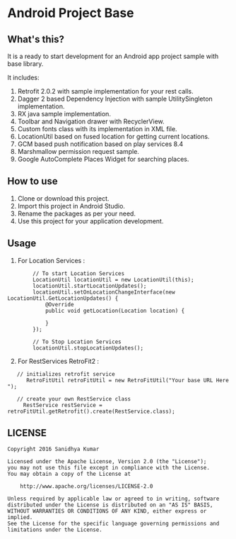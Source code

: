 Android Project Base
====


What's this?
----

It is a ready to start development for an Android app project sample with base library. 

It includes:

1. Retrofit 2.0.2 with sample implementation for your rest calls.
2. Dagger 2 based Dependency Injection with sample UtilitySingleton implementation.
3. RX java sample implementation.
4. Toolbar and Navigation drawer with RecyclerView.
5. Custom fonts class with its implementation in XML file.
6. LocationUtil based on fused location for getting current locations.
7. GCM based push notification based on play services 8.4
8. Marshmallow permission request sample.
9. Google AutoComplete Places Widget for searching places.

How to use
----

1. Clone or download this project.
2. Import this project in Android Studio.
3. Rename the packages as per your need.
4. Use this project for your application development.

Usage
----
1. For Location Services :
    
```
        // To start Location Services
        LocationUtil locationUtil = new LocationUtil(this);
        locationUtil.startLocationUpdates();
        locationUtil.setOnLocationChangeInterface(new LocationUtil.GetLocationUpdates() {
            @Override
            public void getLocation(Location location) {
                
            }
        });

        // To Stop Location Services
        locationUtil.stopLocationUpdates();
```

2. For RestServices RetroFit2 :

```
   // initializes retrofit service
      RetroFitUtil retroFitUtil = new RetroFitUtil("Your base URL Here ");
  
   // create your own RestService class
     RestService restService = retroFitUtil.getRetrofit().create(RestService.class);
```

LICENSE
----

```
Copyright 2016 Sanidhya Kumar

Licensed under the Apache License, Version 2.0 (the "License");
you may not use this file except in compliance with the License.
You may obtain a copy of the License at

    http://www.apache.org/licenses/LICENSE-2.0

Unless required by applicable law or agreed to in writing, software
distributed under the License is distributed on an "AS IS" BASIS,
WITHOUT WARRANTIES OR CONDITIONS OF ANY KIND, either express or implied.
See the License for the specific language governing permissions and
limitations under the License.
```

